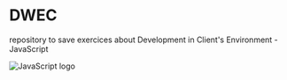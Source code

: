 # DWEC

repository to save exercices about Development in Client's Environment - JavaScript

![JavaScript logo](https://upload.wikimedia.org/wikipedia/commons/6/6a/JavaScript-logo.png)
